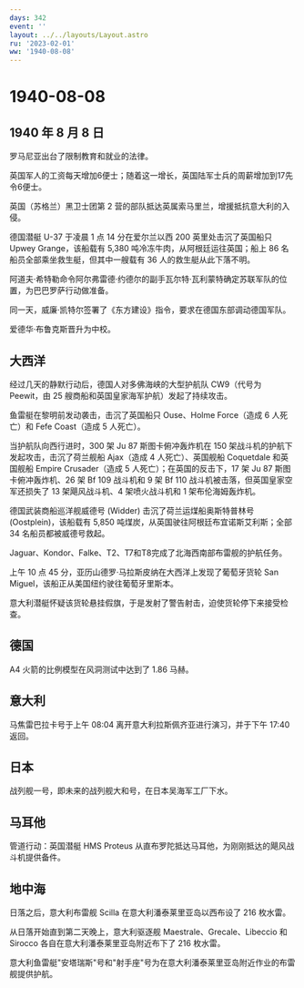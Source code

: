 ```yaml
---
days: 342
event: ''
layout: ../../layouts/Layout.astro
ru: '2023-02-01'
ww: '1940-08-08'
---
```


# 1940-08-08

## 1940 年 8 月 8 日

罗马尼亚出台了限制教育和就业的法律。

英国军人的工资每天增加6便士；随着这一增长，英国陆军士兵的周薪增加到17先令6便士。

英国（苏格兰）黑卫士团第 2
营的部队抵达英属索马里兰，增援抵抗意大利的入侵。

德国潜艇 U-37 于凌晨 1 点 14 分在爱尔兰以西 200 英里处击沉了英国船只
Upwey Grange，该船载有 5,380 吨冷冻牛肉，从阿根廷运往英国；船上 86
名船员全部乘坐救生艇，但其中一艘载有 36 人的救生艇从此下落不明。

阿道夫·希特勒命令阿尔弗雷德·约德尔的副手瓦尔特·瓦利蒙特确定苏联军队的位置，为巴巴罗萨行动做准备。

同一天，威廉·凯特尔签署了《东方建设》指令，要求在德国东部调动德国军队。

爱德华·布鲁克斯晋升为中校。

## 大西洋

经过几天的静默行动后，德国人对多佛海峡的大型护航队 CW9（代号为
Peewit，由 25 艘商船和英国皇家海军护航）发起了持续攻击。

鱼雷艇在黎明前发动袭击，击沉了英国船只 Ouse、Holme Force（造成 6
人死亡）和 Fefe Coast（造成 5 人死亡）。

当护航队向西行进时，300 架 Ju 87 斯图卡俯冲轰炸机在 150
架战斗机的护航下发起攻击，击沉了荷兰舰船 Ajax（造成 4 人死亡）、英国舰船
Coquetdale 和英国舰船 Empire Crusader（造成 5
人死亡）；在英国的反击下，17 架 Ju 87 斯图卡俯冲轰炸机、26 架 Bf 109
战斗机和 9 架 Bf 110 战斗机被击落，但英国皇家空军还损失了 13
架飓风战斗机、4 架喷火战斗机和 1 架布伦海姆轰炸机。

德国武装商船巡洋舰威德号 (Widder) 击沉了荷兰运煤船奥斯特普林号
(Oostplein)，该船载有 5,850 吨煤炭，从英国驶往阿根廷布宜诺斯艾利斯；全部
34 名船员都被威德号救起。

Jaguar、Kondor、Falke、T2、T7和T8完成了北海西南部布雷舰的护航任务。

上午 10 点 45 分，亚历山德罗·马拉斯皮纳在大西洋上发现了葡萄牙货轮 San
Miguel，该船正从美国纽约驶往葡萄牙里斯本。

意大利潜艇怀疑该货轮悬挂假旗，于是发射了警告射击，迫使货轮停下来接受检查。

## 德国

A4 火箭的比例模型在风洞测试中达到了 1.86 马赫。

## 意大利

马焦雷巴拉卡号于上午 08:04 离开意大利拉斯佩齐亚进行演习，并于下午 17:40
返回。

## 日本

战列舰一号，即未来的战列舰大和号，在日本吴海军工厂下水。

## 马耳他

管道行动：英国潜艇 HMS Proteus
从直布罗陀抵达马耳他，为刚刚抵达的飓风战斗机提供备件。

## 地中海

日落之后，意大利布雷舰 Scilla 在意大利潘泰莱里亚岛以西布设了 216
枚水雷。

从日落开始直到第二天晚上，意大利驱逐舰 Maestrale、Grecale、Libeccio 和
Sirocco 各自在意大利潘泰莱里亚岛附近布下了 216 枚水雷。

意大利鱼雷艇"安塔瑞斯"号和"射手座"号为在意大利潘泰莱里亚岛附近作业的布雷舰提供护航。
